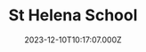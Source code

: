 ---
date: 2023-12-10T10:17:07.000Z
title: St Helena School
latitude: 51.895121
longitude: 0.888447
url: http://www.st-helena.essex.sch.uk
category: checkin
---